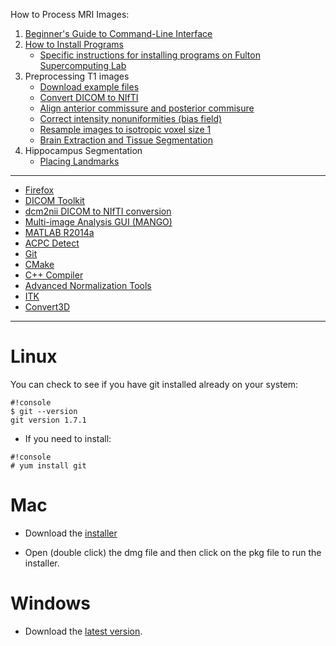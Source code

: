 How to Process MRI Images:

1. [Beginner's Guide to Command-Line Interface](begin_primer)
2. [How to Install Programs](Home)
	 * [Specific instructions for installing programs on Fulton Supercomputing Lab](https://bitbucket.org/njhunsaker/fsl)
3. Preprocessing T1 images
     * [Download example files](https://bitbucket.org/njhunsaker/preprocessing-t1-example)
     * [Convert DICOM to NIfTI](preprocessing_dcm2nii)
     * [Align anterior commissure and posterior commisure](preprocessing_acpcdetect)
     * [Correct intensity nonuniformities (bias field)](preprocessing_N4BiasFieldCorrection)
     * [Resample images to isotropic voxel size 1](preprocessing_resample)
     * [Brain Extraction and Tissue Segmentation](preprocessing_antscorticalthickness)
4. Hippocampus Segmentation
     * [Placing Landmarks](hpc_landmarks)

---------------------------------------

* [Firefox](install_firefox)
* [DICOM Toolkit](install_dcmtk)
* [dcm2nii DICOM to NIfTI conversion](install_dcm2nii)
* [Multi-image Analysis GUI (MANGO)](install_mango)
* [MATLAB R2014a](install_matlabR2014a)
* [ACPC Detect](install_acpcdetect)
* [Git](install_git)
* [CMake](install_cmake)
* [C++ Compiler](install_gcc)
* [Advanced Normalization Tools](install_ants)
* [ITK](install_itk)
* [Convert3D](install_convert3d)

---------------------------------------

# Linux

You can check to see if you have git installed already on your system:

```
#!console
$ git --version
git version 1.7.1
```

* If you need to install:

```
#!console
# yum install git
```

# Mac

* Download the [installer](http://sourceforge.net/projects/git-osx-installer/)

* Open (double click) the dmg file and then click on the pkg file to run the installer.

# Windows

* Download the [latest version](http://git-scm.com/download/win).